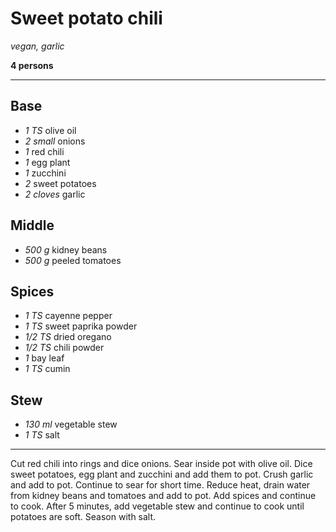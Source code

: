 # Sweet potato chili

*vegan, garlic*

**4 persons**

---

## Base

- *1 TS* olive oil
- *2 small* onions
- *1* red chili
- *1* egg plant
- *1* zucchini
- *2* sweet potatoes
- *2 cloves* garlic

## Middle

- *500 g* kidney beans
- *500 g* peeled tomatoes

## Spices
- *1 TS* cayenne pepper
- *1 TS* sweet paprika powder
- *1/2 TS* dried oregano
- *1/2 TS* chili powder
- *1* bay leaf
- *1 TS* cumin

## Stew
- *130 ml* vegetable stew
- *1 TS* salt

---

Cut red chili into rings and dice onions.
Sear inside pot with olive oil.
Dice sweet potatoes, egg plant and zucchini and add them to pot.
Crush garlic and add to pot.
Continue to sear for short time.
Reduce heat, drain water from kidney beans and tomatoes and add to pot.
Add spices and continue to cook.
After 5 minutes, add vegetable stew and continue to cook until potatoes are soft.
Season with salt.
